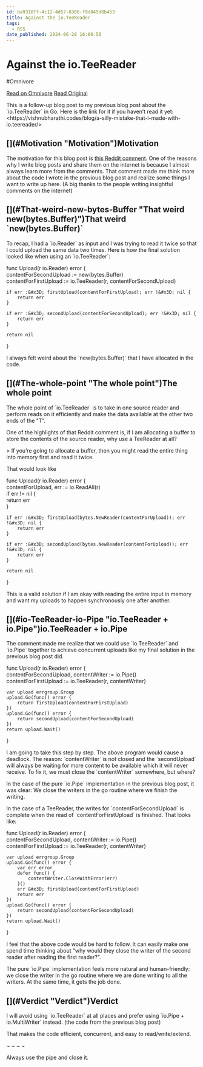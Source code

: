 ```yaml
---
id: ba9318ff-4c12-4d57-8386-f9d845d8b453
title: Against the io.TeeReader
tags:
  - RSS
date_published: 2024-06-28 16:06:56
---
```


# Against the io.TeeReader
#Omnivore

[Read on Omnivore](https://omnivore.app/me/against-the-io-tee-reader-190616e6f15)
[Read Original](https://vishnubharathi.codes/blog/against-the-io.teereader/)



This is a follow-up blog post to my previous blog post about the &#x60;io.TeeReader&#x60; in Go. Here is the link for it if you haven’t read it yet: &lt;https:&#x2F;&#x2F;vishnubharathi.codes&#x2F;blog&#x2F;a-silly-mistake-that-i-made-with-io.teereader&#x2F;&gt;

## [](#Motivation &quot;Motivation&quot;)Motivation

The motivation for this blog post is [this Reddit comment](https:&#x2F;&#x2F;www.reddit.com&#x2F;r&#x2F;golang&#x2F;comments&#x2F;1dpfz28&#x2F;comment&#x2F;lah1uzz&#x2F;). One of the reasons why I write blog posts and share them on the internet is because I almost always learn more from the comments. That comment made me think more about the code I wrote in the previous blog post and realize some things I want to write up here. (A big thanks to the people writing insightful comments on the internet)

## [](#That-weird-new-bytes-Buffer &quot;That weird new(bytes.Buffer)&quot;)That weird &#x60;new(bytes.Buffer)&#x60;

To recap, I had a &#x60;io.Reader&#x60; as input and I was trying to read it twice so that I could upload the same data two times. Here is how the final solution looked like when using an &#x60;io.TeeReader&#x60;:

func Upload(r io.Reader) error {  
	contentForSecondUpload :&#x3D; new(bytes.Buffer)  
	contentForFirstUpload :&#x3D; io.TeeReader(r, contentForSecondUpload)  
  
	if err :&#x3D; firstUpload(contentForFirstUpload); err !&#x3D; nil {  
		return err  
	}  
  
	if err :&#x3D; secondUpload(contentForSecondUpload); err !&#x3D; nil {  
		return err  
	}  
  
	return nil  
}  

I always felt weird about the &#x60;new(bytes.Buffer)&#x60; that I have allocated in the code.

## [](#The-whole-point &quot;The whole point&quot;)The whole point

The whole point of &#x60;io.TeeReader&#x60; is to take in one source reader and perform reads on it efficiently and make the data available at the other two ends of the “T”.

One of the highlights of that Reddit comment is, if I am allocating a buffer to store the contents of the source reader, why use a TeeReader at all?

&gt; If you’re going to allocate a buffer, then you might read the entire thing into memory first and read it twice.

That would look like

func Upload(r io.Reader) error {  
	contentForUpload, err :&#x3D; io.ReadAll(r)  
	if err !&#x3D; nil {  
		return err  
	}  
  
	if err :&#x3D; firstUpload(bytes.NewReader(contentForUpload)); err !&#x3D; nil {  
		return err  
	}  
  
	if err :&#x3D; secondUpload(bytes.NewReader(contentForUpload)); err !&#x3D; nil {  
		return err  
	}  
  
	return nil  
}  

This is a valid solution if I am okay with reading the entire input in memory and want my uploads to happen synchronously one after another.

## [](#io-TeeReader-io-Pipe &quot;io.TeeReader + io.Pipe&quot;)io.TeeReader + io.Pipe

The comment made me realize that we could use &#x60;io.TeeReader&#x60; and &#x60;io.Pipe&#x60; together to achieve concurrent uploads like my final solution in the previous blog post did.

func Upload(r io.Reader) error {  
	contentForSecondUpload, contentWriter :&#x3D; io.Pipe()  
	contentForFirstUpload :&#x3D; io.TeeReader(r, contentWriter)  
  
	var upload errgroup.Group  
	upload.Go(func() error {  
		return firstUpload(contentForFirstUpload)  
	})  
	upload.Go(func() error {  
		return secondUpload(contentForSecondUpload)  
	})  
	return upload.Wait()  
}  

I am going to take this step by step. The above program would cause a deadlock. The reason: &#x60;contentWriter&#x60; is not closed and the &#x60;secondUpload&#x60; will always be waiting for more content to be available which it will never receive. To fix it, we must close the &#x60;contentWriter&#x60; somewhere, but where?

In the case of the pure &#x60;io.Pipe&#x60; implementation in the previous blog post, it was clear: We close the writers in the go routine where we finish the writing.

In the case of a TeeReader, the writes for &#x60;contentForSecondUpload&#x60; is complete when the read of &#x60;contentForFirstUpload&#x60; is finished. That looks like:

func Upload(r io.Reader) error {  
	contentForSecondUpload, contentWriter :&#x3D; io.Pipe()  
	contentForFirstUpload :&#x3D; io.TeeReader(r, contentWriter)  
  
	var upload errgroup.Group  
	upload.Go(func() error {  
		var err error  
		defer func() {  
			contentWriter.CloseWithError(err)  
		}()  
		err &#x3D; firstUpload(contentForFirstUpload)  
		return err  
	})  
	upload.Go(func() error {  
		return secondUpload(contentForSecondUpload)  
	})  
	return upload.Wait()  
}  

I feel that the above code would be hard to follow. It can easily make one spend time thinking about “why would they close the writer of the second reader after reading the first reader?”.

The pure &#x60;io.Pipe&#x60; implementation feels more natural and human-friendly: we close the writer in the go routine where we are done writing to all the writers. At the same time, it gets the job done.

## [](#Verdict &quot;Verdict&quot;)Verdict

I will avoid using &#x60;io.TeeReader&#x60; at all places and prefer using &#x60;io.Pipe + io.MultiWriter&#x60; instead. (the code from the previous blog post)

That makes the code efficient, concurrent, and easy to read&#x2F;write&#x2F;extend.

\~ \~ \~ \~

Always use the pipe and close it.